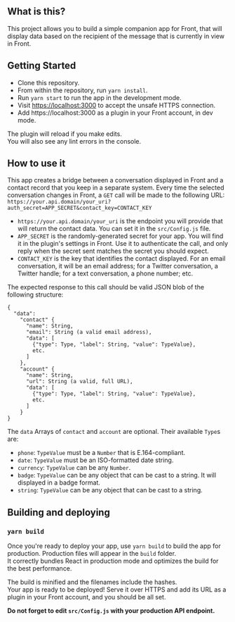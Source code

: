 ## What is this?
This project allows you to build a simple companion app for Front, that will display data based on the recipient of the message that is currently in view in Front.

## Getting Started
- Clone this repository.
- From within the repository, run `yarn install`.
- Run `yarn start` to run the app in the development mode.
- Visit [https://localhost:3000](https://localhost:3000) to accept the unsafe HTTPS connection.
- Add https://localhost:3000 as a plugin in your Front account, in dev mode.

The plugin will reload if you make edits.<br />
You will also see any lint errors in the console.

## How to use it
This app creates a bridge between a conversation displayed in Front and a contact record that you keep in a separate system. Every time the selected conversation changes in Front, a `GET` call will be made to the following URL: `https://your.api.domain/your_uri?auth_secret=APP_SECRET&contact_key=CONTACT_KEY`

- `https://your.api.domain/your_uri` is the endpoint you will provide that will return the contact data. You can set it in the `src/Config.js` file.
- `APP_SECRET` is the randomly-generated secret for your app. You will find it in the plugin's settings in Front. Use it to authenticate the call, and only reply when the secret sent matches the secret you should expect.
- `CONTACT_KEY` is the key that identifies the contact displayed. For an email conversation, it will be an email address; for a Twitter conversation, a Twitter handle; for a text conversation, a phone number; etc.

The expected response to this call should be valid JSON blob of the following structure:
```
{
  "data":
    "contact" {
      "name": String,
      "email": String (a valid email address),
      "data": [
        {"type": Type, "label": String, "value": TypeValue},
        etc.
      ]
    },
    "account" {
      "name": String,
      "url": String (a valid, full URL),
      "data": [
        {"type": Type, "label": String, "value": TypeValue},
        etc.
      ]
    }
}
```

The `data` Arrays of `contact` and `account` are optional. Their available `Type`s are:
- `phone`: `TypeValue` must be a `Number` that is E.164-compliant.
- `date`: `TypeValue` must be an ISO-formatted date string.
- `currency`: `TypeValue` can be any `Number`.
- `badge`: `TypeValue` can be any object that can be cast to a string. It will displayed in a badge format.
- `string`: `TypeValue` can be any object that can be cast to a string.

## Building and deploying

### `yarn build`

Once you're ready to deploy your app, use `yarn build` to build the app for production. Production files will appear in the `build` folder.<br />
It correctly bundles React in production mode and optimizes the build for the best performance.

The build is minified and the filenames include the hashes.<br />
Your app is ready to be deployed! Serve it over HTTPS and add its URL as a plugin in your Front account, and you should be all set.

**Do not forget to edit `src/Config.js` with your production API endpoint.**